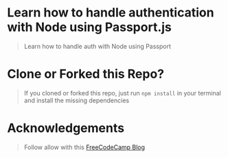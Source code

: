 # Learn how to handle authentication with Node using Passport.js
> Learn how to handle auth with Node using Passport

# Clone or Forked this Repo?
> If you cloned or forked this repo, just run `npm install` in your terminal and install the missing dependencies

# Acknowledgements
> Follow allow with this [FreeCodeCamp Blog](https://www.freecodecamp.org/news/learn-how-to-handle-authentication-with-node-using-passport-js-4a56ed18e81e/)
